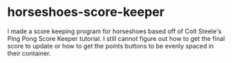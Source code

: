 # horseshoes-score-keeper
I made a score keeping program for horseshoes based off of Colt Steele's Ping Pong Score Keeper tutorial. I still cannot figure out how to get the final score to update or how to get the points buttons to be evenly spaced in their container.
